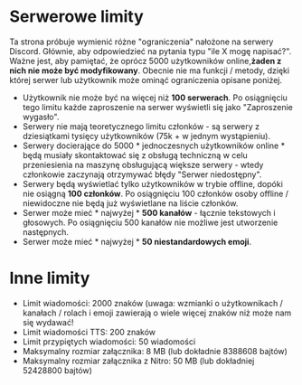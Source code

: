 <!-- TITLE: Limity Serwerowe -->
<!-- SUBTITLE: Różne ograniczenia serwerów Discord -->

# Serwerowe limity 
Ta strona próbuje wymienić różne "ograniczenia" nałożone na serwery Discord. Głównie, aby odpowiedzieć na pytania typu "ile X mogę napisać?". Ważne jest, aby pamiętać, że oprócz 5000 użytkowników online,**żaden z nich nie może być modyfikowany**. Obecnie nie ma funkcji / metody, dzięki której serwer lub użytkownik może ominąć ograniczenia opisane poniżej.

- Użytkownik nie może być na więcej niż **100 serwerach**. Po osiągnięciu tego limitu każde zaproszenie na serwer wyświetli się jako "Zaproszenie wygasło".
- Serwery nie mają teoretycznego limitu członków - są serwery z dziesiątkami tysięcy użytkowników (75k + w jednym wystąpieniu).
- Serwery docierające do 5000 * jednoczesnych użytkowników online * będą musiały skontaktować się z obsługą techniczną w celu przeniesienia na maszynę obsługującą większe serwery - wtedy członkowie zaczynają otrzymywać błędy "Serwer niedostępny".
- Serwery będą wyświetlać tylko użytkowników w trybie offline, dopóki nie osiągną **100 członków**. Po osiągnięciu 100 członków osoby offline / niewidoczne nie będą już wyświetlane na liście członków.
- Serwer może mieć * najwyżej * **500 kanałów** - łącznie tekstowych i głosowych. Po osiągnięciu 500 kanałów nie możliwe jest utworzenie następnych. 
- Serwer może mieć * najwyżej * **50 niestandardowych emoji**.

# Inne limity
- Limit wiadomości: 2000 znaków (uwaga: wzmianki o użytkownikach / kanałach / rolach i emoji zawierają o wiele więcej znaków niż może nam się wydawać!
- Limit wiadomości TTS: 200 znaków
- Limit przypiętych wiadomości: 50 wiadomości
- Maksymalny rozmiar załącznika: 8 MB (lub dokładnie 8388608 bajtów)
- Maksymalny rozmiar załącznika z Nitro: 50 MB (lub dokładniej 52428800 bajtów)



